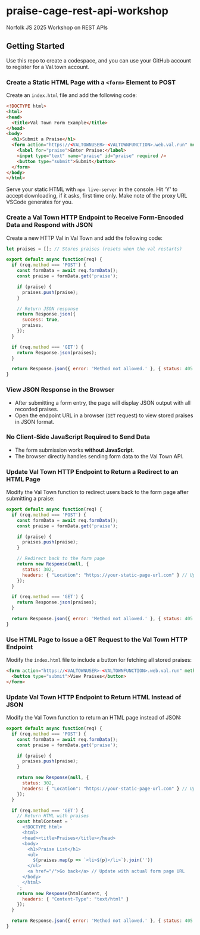# praise-cage-rest-api-workshop
Norfolk JS 2025 Workshop on REST APIs

## Getting Started

Use this repo to create a codespace, and you can use your GitHub account to register for a Val.town account. 

### Create a Static HTML Page with a `<form>` Element to POST

Create an `index.html` file and add the following code:

```html
<!DOCTYPE html>
<html>
<head>
  <title>Val Town Form Example</title>
</head>
<body>
  <h1>Submit a Praise</h1>
  <form action="https://<VALTOWNUSER>-<VALTOWNFUNCTION>.web.val.run" method="POST"> <!-- update with your HTTP endpoint URL -->
    <label for="praise">Enter Praise:</label>
    <input type="text" name="praise" id="praise" required />
    <button type="submit">Submit</button>
  </form>
</body>
</html>
```
Serve your static HTML with `npx live-server` in the console. Hit 'Y' to accept downloading, if it asks, first time only. Make note of the proxy URL VSCode generates for you. 

### Create a Val Town HTTP Endpoint to Receive Form-Encoded Data and Respond with JSON

Create a new HTTP Val in Val Town and add the following code:

```js
let praises = []; // Stores praises (resets when the val restarts)

export default async function(req) {
  if (req.method === 'POST') {
    const formData = await req.formData();
    const praise = formData.get('praise');

    if (praise) {
      praises.push(praise);
    }

    // Return JSON response
    return Response.json({
      success: true,
      praises,
    });
  }

  if (req.method === 'GET') {
    return Response.json(praises);
  }

  return Response.json({ error: 'Method not allowed.' }, { status: 405 });
}
```

### View JSON Response in the Browser
- After submitting a form entry, the page will display JSON output with all recorded praises.
- Open the endpoint URL in a browser (`GET` request) to view stored praises in JSON format.

### No Client-Side JavaScript Required to Send Data
- The form submission works **without JavaScript**.
- The browser directly handles sending form data to the Val Town API.

### Update Val Town HTTP Endpoint to Return a Redirect to an HTML Page
Modify the Val Town function to redirect users back to the form page after submitting a praise:

```js
export default async function(req) {
  if (req.method === 'POST') {
    const formData = await req.formData();
    const praise = formData.get('praise');

    if (praise) {
      praises.push(praise);
    }

    // Redirect back to the form page
    return new Response(null, {
      status: 302,
      headers: { "Location": "https://your-static-page-url.com" } // Update with actual form page URL
    });
  }

  if (req.method === 'GET') {
    return Response.json(praises);
  }

  return Response.json({ error: 'Method not allowed.' }, { status: 405 });
}
```

### Use HTML Page to Issue a GET Request to the Val Town HTTP Endpoint

Modify the `index.html` file to include a button for fetching all stored praises:

```html
<form action="https://<VALTOWNUSER>-<VALTOWNFUNCTION>.web.val.run" method="GET">
  <button type="submit">View Praises</button>
</form>
```

### Update Val Town HTTP Endpoint to Return HTML Instead of JSON
Modify the Val Town function to return an HTML page instead of JSON:

```js
export default async function(req) {
  if (req.method === 'POST') {
    const formData = await req.formData();
    const praise = formData.get('praise');

    if (praise) {
      praises.push(praise);
    }

    return new Response(null, {
      status: 302,
      headers: { "Location": "https://your-static-page-url.com" } // Update with actual form page URL
    });
  }

  if (req.method === 'GET') {
    // Return HTML with praises
    const htmlContent = `
      <!DOCTYPE html>
      <html>
      <head><title>Praises</title></head>
      <body>
        <h1>Praise List</h1>
        <ul>
          ${praises.map(p => `<li>${p}</li>`).join('')}
        </ul>
        <a href="/">Go back</a> // Update with actual form page URL
      </body>
      </html>
    `;
    return new Response(htmlContent, {
      headers: { "Content-Type": "text/html" }
    });
  }

  return Response.json({ error: 'Method not allowed.' }, { status: 405 });
}
```

